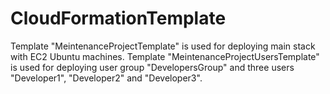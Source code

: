 # CloudFormationTemplate
Template "MeintenanceProjectTemplate" is used for deploying main stack with EC2 Ubuntu machines.
Template "MeintenanceProjectUsersTemplate" is used for deploying user group "DevelopersGroup" and three users "Developer1", "Developer2" and "Developer3". 